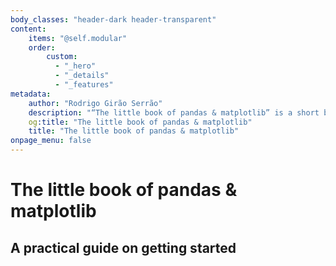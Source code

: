 ```yaml
---
body_classes: "header-dark header-transparent"
content:
    items: "@self.modular"
    order:
        custom:
          - "_hero"
          - "_details"
          - "_features"
metadata:
    author: "Rodrigo Girão Serrão"
    description: "“The little book of pandas & matplotlib” is a short book that provides a practical guide to getting started with pandas and matplotlib."
    og:title: "The little book of pandas & matplotlib"
    title: "The little book of pandas & matplotlib"
onpage_menu: false
---
```


# The little book of pandas & matplotlib

## A practical guide on getting started
